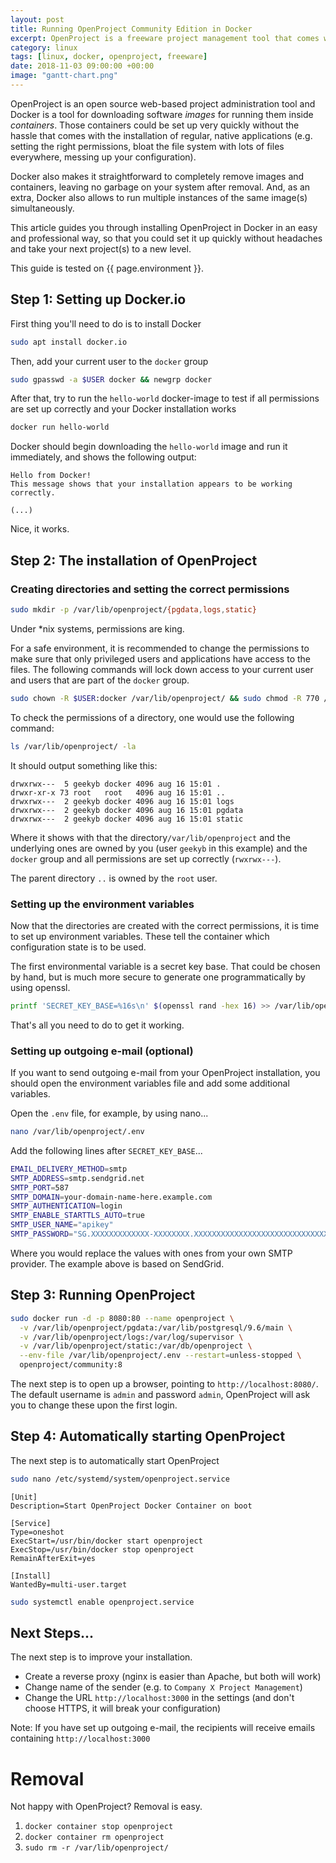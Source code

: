 ```yaml
---
layout: post
title: Running OpenProject Community Edition in Docker
excerpt: OpenProject is a freeware project management tool that comes with a Docker image. Learn how to set it up...
category: linux
tags: [linux, docker, openproject, freeware]
date: 2018-11-03 09:00:00 +00:00
image: "gantt-chart.png"
---
```




OpenProject is an open source web-based project administration tool and Docker is a tool for downloading software *images* for running them inside *containers*. Those containers could be set up very quickly without the hassle that comes with the installation of regular, native applications (e.g. setting the right permissions, bloat the file system with lots of files everywhere, messing up your configuration).

Docker also makes it straightforward to completely remove images and containers, leaving no garbage on your system after removal. And, as an extra, Docker also allows to run multiple instances of the same image(s) simultaneously.

This article guides you through installing OpenProject in Docker in an easy and professional way, so that you could set it up quickly without headaches and take your next project(s) to a new level.

This guide is tested on {{ page.environment }}.

## Step 1: Setting up Docker.io

First thing you'll need to do is to install Docker

````sh
sudo apt install docker.io
````

Then, add your current user to the `docker` group

```sh
sudo gpasswd -a $USER docker && newgrp docker
```

After that, try to run the `hello-world` docker-image to test if all permissions are set up correctly and your Docker installation works

````sh
docker run hello-world
````

Docker should begin downloading the `hello-world` image and run it immediately, and shows the following output:

```
Hello from Docker!
This message shows that your installation appears to be working correctly.

(...)
```

Nice, it works.

## Step 2: The installation of OpenProject

### Creating directories and setting the correct permissions

```sh
sudo mkdir -p /var/lib/openproject/{pgdata,logs,static}
```

Under *nix systems, permissions are king.

For a safe environment, it is recommended to change the permissions to make sure that only privileged users and applications have access to the files. The following commands will lock down access to your current user and users that are part of the `docker` group.

```sh
sudo chown -R $USER:docker /var/lib/openproject/ && sudo chmod -R 770 /var/lib/openproject/
```

To check the permissions of a directory, one would use the following command:

```sh
ls /var/lib/openproject/ -la
```

It should output something like this:

```
drwxrwx---  5 geekyb docker 4096 aug 16 15:01 .
drwxr-xr-x 73 root   root   4096 aug 16 15:01 ..
drwxrwx---  2 geekyb docker 4096 aug 16 15:01 logs
drwxrwx---  2 geekyb docker 4096 aug 16 15:01 pgdata
drwxrwx---  2 geekyb docker 4096 aug 16 15:01 static
```

Where it shows with that the directory`/var/lib/openproject` and the underlying ones are owned by you (user `geekyb` in this example) and the `docker` group and all permissions are set up correctly (`rwxrwx---`). 

The parent directory `..` is owned by the `root` user.

### Setting up the environment variables

Now that the directories are created with the correct permissions, it is time to set up environment variables. These tell the container which configuration state is to be used.

The first environmental variable is a secret key base. That could be chosen by hand, but is much more secure to generate one programmatically by using openssl.

````sh
printf 'SECRET_KEY_BASE=%16s\n' $(openssl rand -hex 16) >> /var/lib/openproject/.env
````

That's all you need to do to get it working.

### Setting up outgoing e-mail (optional)

If you want to send outgoing e-mail from your OpenProject installation, you should open the environment variables file and add some additional variables.

Open the `.env` file, for example, by using nano...

````sh
nano /var/lib/openproject/.env
````

Add the following lines after `SECRET_KEY_BASE`...

```sh
EMAIL_DELIVERY_METHOD=smtp
SMTP_ADDRESS=smtp.sendgrid.net
SMTP_PORT=587
SMTP_DOMAIN=your-domain-name-here.example.com
SMTP_AUTHENTICATION=login
SMTP_ENABLE_STARTTLS_AUTO=true
SMTP_USER_NAME="apikey"
SMTP_PASSWORD="SG.XXXXXXXXXXXXX-XXXXXXXX.XXXXXXXXXXXXXXXXXXXXXXXXXXXXXXXXXXXXXXXXXXX"
```

Where you would replace the values with ones from your own SMTP provider. The example above is based on SendGrid.

## Step 3: Running OpenProject

```sh
sudo docker run -d -p 8080:80 --name openproject \
  -v /var/lib/openproject/pgdata:/var/lib/postgresql/9.6/main \
  -v /var/lib/openproject/logs:/var/log/supervisor \
  -v /var/lib/openproject/static:/var/db/openproject \
  --env-file /var/lib/openproject/.env --restart=unless-stopped \
  openproject/community:8
```

The next step is to open up a browser, pointing to `http://localhost:8080/`. The default username is `admin` and password `admin`, OpenProject will ask you to change these upon the first login.

## Step 4: Automatically starting OpenProject

The next step is to automatically start OpenProject

```sh
sudo nano /etc/systemd/system/openproject.service
```

```
[Unit]
Description=Start OpenProject Docker Container on boot

[Service]
Type=oneshot
ExecStart=/usr/bin/docker start openproject
ExecStop=/usr/bin/docker stop openproject
RemainAfterExit=yes

[Install]
WantedBy=multi-user.target
```

```sh
sudo systemctl enable openproject.service
```



## Next Steps...

The next step is to improve your installation.

- Create a reverse proxy (nginx is easier than Apache, but both will work)
- Change name of the sender (e.g. to `Company X Project Management`)
- Change the URL `http://localhost:3000` in the settings (and don't choose HTTPS, it will break your configuration)

Note: If you have set up outgoing e-mail, the recipients will receive emails containing `http://localhost:3000`

# Removal

Not happy with OpenProject? Removal is easy.

1. `docker container stop openproject`
2. `docker container rm openproject`
3. `sudo rm -r /var/lib/openproject/`